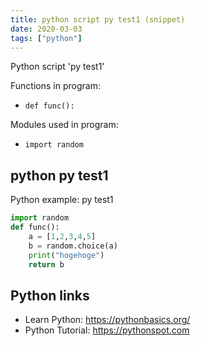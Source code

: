 ```yaml
---
title: python script py test1 (snippet)
date: 2020-03-03
tags: ["python"]
---
```

Python script 'py test1'

Functions in program: 
* `def func():`

Modules used in program: 
* `import random`

## python py test1

Python example: py test1

```python
import random
def func():
    a = [1,2,3,4,5]
    b = random.choice(a)
    print("hogehoge")
    return b


```

## Python links

- Learn Python: https://pythonbasics.org/
- Python Tutorial: https://pythonspot.com
